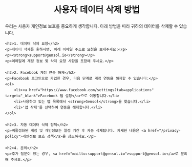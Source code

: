 <!DOCTYPE html>
<html lang="ko">
<head>
    <meta charset="UTF-8">
    <title>사용자 데이터 삭제 방법</title>
    <style>
        body { font-family: Arial, sans-serif; max-width: 600px; margin: 50px auto; line-height: 1.6; }
        h1 { text-align: center; }
    </style>
</head>
<body>
    <h1>사용자 데이터 삭제 방법</h1>
    <p>우리는 사용자 개인정보 보호를 중요하게 생각합니다. 아래 방법을 따라 귀하의 데이터를 삭제할 수 있습니다.</p>

    <h2>1. 데이터 삭제 요청</h2>
    <p>데이터 삭제를 원하시면, 아래 이메일 주소로 요청을 보내주세요:</p>
    <p><strong>support@gensol.io</strong></p>
    <p>이메일에 계정 정보 및 삭제 요청 사항을 포함해 주세요.</p>

    <h2>2. Facebook 계정 연동 해제</h2>
    <p>Facebook 로그인으로 가입한 경우, 다음 단계로 계정 연동을 해제할 수 있습니다:</p>
    <ol>
        <li><a href="https://www.facebook.com/settings?tab=applications" target="_blank">Facebook 앱 설정</a>으로 이동합니다.</li>
        <li>사용하고 있는 앱 목록에서 <strong>Gensol</strong>을 찾습니다.</li>
        <li>'앱 삭제'를 선택하여 연동을 해제합니다.</li>
    </ol>

    <h2>3. 자동 데이터 삭제 정책</h2>
    <p>비활성화된 계정 및 개인정보는 일정 기간 후 자동 삭제됩니다. 자세한 내용은 <a href="/privacy-policy">개인정보 보호 정책</a>을 참조하세요.</p>

    <h2>4. 문의</h2>
    <p>추가 질문이 있는 경우, <a href="mailto:support@gensol.io">support@gensol.io</a>로 문의해 주세요.</p>
</body>
</html>
